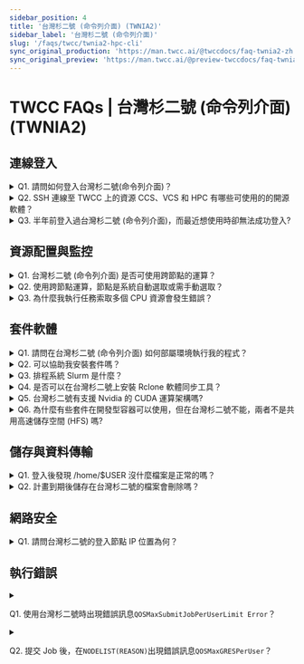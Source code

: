 ```yaml
---
sidebar_position: 4
title: '台灣杉二號 (命令列介面) (TWNIA2)'
sidebar_label: '台灣杉二號 (命令列介面)'
slug: '/faqs/twcc/twnia2-hpc-cli'
sync_original_production: 'https://man.twcc.ai/@twccdocs/faq-twnia2-zh' 
sync_original_preview: 'https://man.twcc.ai/@preview-twccdocs/faq-twnia2-zh'
---
```


# TWCC FAQs | 台灣杉二號 (命令列介面) (TWNIA2)

## 連線登入

<details>

<summary> Q1. 請問如何登入台灣杉二號(命令列介面)？</summary>

使用 SSH 方式登入，登入節點為 ln01.twcc.ai，先輸入主機密碼再輸入OTP，即完成登入，詳細登入步驟請參考[此文件](/docs/twnia2-hpc-cli/user-guides/connect/login-logout.md)。

</details>

<details>

<summary> Q2. SSH 連線至 TWCC 上的資源 CCS、VCS 和 HPC 有哪些可使用的的開源軟體？</summary>

可以使用 MobaXterm、PuTTY 和 VSCode...等第三方開源軟體。

</details>

<details>

<summary> Q3. 半年前登入過台灣杉二號 (命令列介面)，而最近想使用時卻無法成功登入?</summary>

因為個人主機密碼時效是 180 天，如超過時效，需至 [Service 會員服務系統 <i class="fa fa-question-circle fa-question-circle-for-service" aria-hidden="true"></i>](/docs/member/user-guides/member-key-quota/go-to-member-center.md) 更改個人主機密碼，修改完成後再進行登入。
</details>
<div style={{height:10+'px'}}></div>

## 資源配置與監控

<details>

<summary> Q1. 台灣杉二號 (命令列介面) 是否可使用跨節點的運算？</summary>

台灣杉二號 (命令列介面) 可透過 [Slurm](/docs/category/slurm-指令) 指令索取計算資源，執行[跨節點高速運算](/docs/twnia2-hpc-cli/tutorials/ai-benchmark-container.md)，將高負載的工作量平均分派，提升處理效率。

</details>

<details>

<summary> Q2. 使用跨節點運算，節點是系統自動選取或需手動選取？</summary>

您可以使用 Slurm 指令選取節點，相關指令請參考[此文件](/docs/category/slurm-指令)。
</details>

<details>

<summary> Q3. 為什麼我執行任務索取多個 CPU 資源會發生錯誤？</summary>

請確認使用的資源比例，因台灣杉二號的資源比例必須為 1 GPU : 4 CPU : 90 GB Memory，例：GPU 數量須設定為 8 個才能取得 32 個 CPU。

</details>
<div style={{height:10+'px'}}></div>


## 套件軟體
<details>

<summary> Q1. 請問在台灣杉二號 (命令列介面) 如何部屬環境執行我的程式？</summary>

1. Conda：使用簡單的 Conda 指令即可將套件安裝完成，並能切換至指定的虛擬環境，使用不同版本的 Python，解決多版本的相容問題，請參考[此文件](/docs/twnia2-hpc-cli/tutorials/conda-manage-package-submit-job.md)了解更多。
2. Singularity：透過 Singularity 包裝您所需的套件與程式，建立可在台灣杉二號 (命令列介面)  服務執行運算工作的容器環境，並可以快速部署套件、搬移、以及分享，請參考[此文件](/docs/twnia2-hpc-cli/tutorials/create-twnia2-containers.md)了解更多。


</details>

<details>

<summary> Q2. 可以協助我安裝套件嗎？</summary>

您擁有自由安裝套件的權限，請您依所需自行安裝。此外，我們建議您使用 Conda 或 Singularity 容器管理套件。

</details>


<details>

<summary> Q3. 排程系統 Slurm 是什麼？</summary>

請參考[此文件](/docs/twnia2-hpc-cli/user-guides/submit-job/slurm-intro.md)有 Slurm 系統架構的詳細說明。

</details>

<details>

<summary> Q4. 是否可以在台灣杉二號上安裝 Rclone 軟體同步工具？</summary>

台灣杉二號有安裝最新版的 Rclone，可以使用 `module load rclone` 指令來取得 Rclone 的使用環境。而 Rclone 是使用 Go 語言撰寫，解壓縮在家目錄即可直接使用。 

</details>

<details>

<summary> Q5. 台灣杉二號有支援 Nvidia 的 CUDA 運算架構嗎?</summary>

有的，在登入台灣杉二號節點後執行 `module avail` 指令，將會列出所有的可被載入的 module 資訊，您可使用 `module load` 指令選擇所需的 CUDA 版本。

</details>

<details>

<summary> Q6. 為什麼有些套件在開發型容器可以使用，但在台灣杉二號不能，兩者不是共用高速儲存空間 (HFS) 嗎?</summary>

兩者儲存環境相同，但計算環境不同：

- 開發型容器的計算環境是由 TWCC 容器映像檔所建置。

- 而台灣杉二號則需使用者自行部署計算環境。 <i class="fa fa-lightbulb-o fa-20" aria-hidden="true"></i> <b>提示：</b> 台灣杉二號可使用 `module` 載入所需之套件，詳細使用方法請參考[此文件](/docs/twnia2-hpc-cli/user-guides/modules/overview.md)。


</details>
<div style={{height:10+'px'}}></div>

## 儲存與資料傳輸
<details>

<summary> Q1. 登入後發現 /home/$USER 沒什麼檔案是正常的嗎？
</summary>

台灣杉二號的儲存空間是採用高速檔案系統，而此空間的使用權限為您個人所有，若您未曾載入檔案，此空間便是空的。

</details>

<details>

<summary> Q2. 計畫到期後儲存在台灣杉二號的檔案會刪除嗎？
</summary>

登入台灣杉二號使用的儲存空間為高速檔案系統，儲存空間是跟著個人帳號非計畫，因此計畫到期後檔案不會隨計畫刪除。

<i class="fa fa-exclamation-triangle fa-20" aria-hidden="true"></i> <b>重要：</b> <b>系統會定期清理 TWCC 帳號下久未使用之資源，請務必定期備份您的資料。</b>

</details>
<div style={{height:10+'px'}}></div>

## 網路安全
<details>

<summary> Q1. 請問台灣杉二號的登入節點 IP 位置為何？ 

</summary>

203.145.219.98

</details>
<div style={{height:10+'px'}}></div>

## 執行錯誤

<details>

<summary> 

Q1. 使用台灣杉二號時出現錯誤訊息`QOSMaxSubmitJobPerUserLimit Error`？

</summary>

此錯誤訊息顯示您提交超過 20 個計算工作上限 (**gtest** 為測試用 Queue，僅能提交 5 個工作)。


若遇此情況，建議您先使用 `squeue` 指令查看任務狀態，再使用 `scancel` 取消狀態為等待中或運行中的任務，減少提交的任務數量。Queue 與計算資源使用說明可參考[此文件](/docs/twnia2-hpc-cli/user-guides/slurm-commands/squeue.md)。


</details>

<details>

<summary>

 Q2. 提交 Job 後，在`NODELIST(REASON)`出現錯誤訊息`QOSMaxGRESPerUser`？ 

</summary> 

此錯誤訊息顯示您在台灣杉二號的計算工作加總 GPUs 已達上限 (系統基本設定為 40 張 GPUs)。

Queue 與計算資源使用說明可參考[此文件](/docs/twnia2-hpc-cli/user-guides/slurm-commands/squeue.md)，如達到上限將不能提交工作，請減少索取 GPU 資源。
    
</details>

